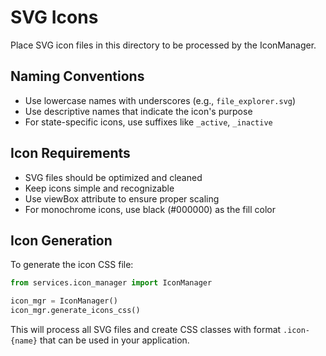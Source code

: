 # SVG Icons

Place SVG icon files in this directory to be processed by the IconManager.

## Naming Conventions

- Use lowercase names with underscores (e.g., `file_explorer.svg`)
- Use descriptive names that indicate the icon's purpose
- For state-specific icons, use suffixes like `_active`, `_inactive`

## Icon Requirements

- SVG files should be optimized and cleaned
- Keep icons simple and recognizable
- Use viewBox attribute to ensure proper scaling
- For monochrome icons, use black (#000000) as the fill color

## Icon Generation

To generate the icon CSS file:

```python
from services.icon_manager import IconManager

icon_mgr = IconManager()
icon_mgr.generate_icons_css()
```

This will process all SVG files and create CSS classes with format `.icon-{name}` that can be used in your application.
